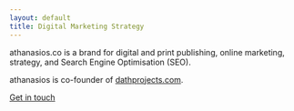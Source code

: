 ```yaml
---
layout: default
title: Digital Marketing Strategy
---
```


<p class="blurb">
  athanasios.co is a brand for digital and print publishing, online marketing,
  strategy, and Search Engine Optimisation (SEO).
</p>
<p class="blurb">
  athanasios is co-founder of
  <a href="https://www.dathprojects.com" target="_blank" rel="noopener">dathprojects.com</a>.
</p>
<a class="cta" href="/contact.html">Get in touch</a>
